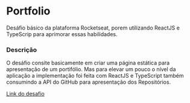 # Portfolio
Desáfio básico da plataforma Rocketseat, porem utilizando ReactJS e TypeScrip para aprimorar essas habilidades.

### Descrição
O desáfio consite basicamente em criar uma página estática para apresentação de um portifólio.
Mas para elevar um pouco o nível da aplicação a implementação foi feita com ReactJS e TypeScript também consumindo a API do GitHub para apresentação dos Repositórios.

[Link do desafio](https://app.rocketseat.com.br/discover/challenges/portfolio)

